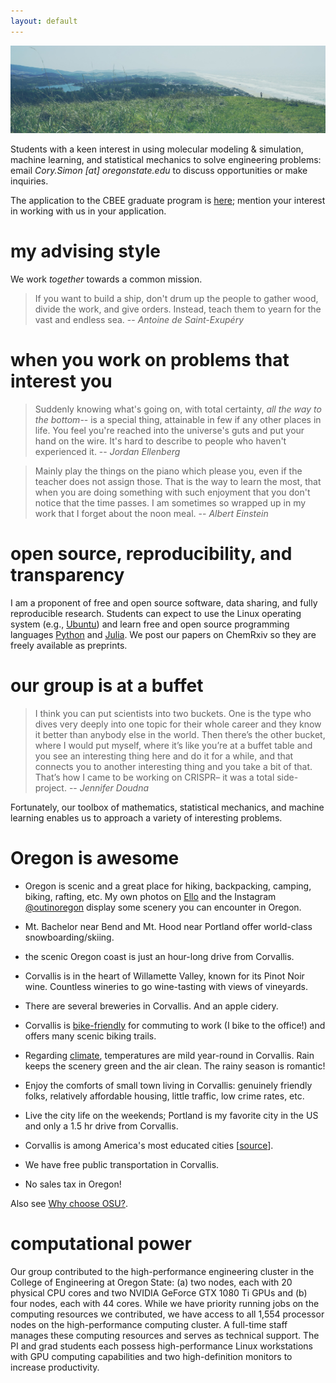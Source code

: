 ```yaml
---
layout: default
---
```


![coast](coast.jpg#banner)

Students with a keen interest in using molecular modeling & simulation, machine learning, and statistical mechanics to solve engineering problems: email *Cory.Simon [at] oregonstate.edu* to discuss opportunities or make inquiries.

The application to the CBEE graduate program is [here](http://cbee.oregonstate.edu/che-graduate-program); mention your interest in working with us in your application.

# my advising style

We work *together* towards a common mission.

> If you want to build a ship, 
> don't drum up the people 
> to gather wood, divide the 
> work, and give orders. 
> Instead, teach them to yearn 
> for the vast and endless sea. 
> -- *Antoine de Saint-Exupéry*

# when you work on problems that interest you

> Suddenly knowing what's going on, with total certainty, *all the way to the bottom*-- is a special thing, attainable in few if any other places in life. You feel you're reached into the universe's guts and put your hand on the wire. It's hard to describe to people who haven't experienced it. -- *Jordan Ellenberg*

> Mainly play the things on the piano which please you, even if the teacher does not assign those. That is the way to learn the most, that when you are doing something with such enjoyment that you don't notice that the time passes. I am sometimes so wrapped up in my work that I forget about the noon meal. 
> -- *Albert Einstein*

# open source, reproducibility, and transparency
I am a proponent of free and open source software, data sharing, and fully reproducible research. Students can expect to use the Linux operating system (e.g., [Ubuntu](https://www.ubuntu.com/)) and learn free and open source programming languages [Python](https://www.python.org/) and [Julia](https://julialang.org/). We post our papers on ChemRxiv so they are freely available as preprints.

# our group is at a buffet

> I think you can put scientists into two buckets. One is the type who dives very deeply into one topic for their whole career and they know it better than anybody else in the world. Then there’s the other bucket, where I would put myself, where it’s like you’re at a buffet table and you see an interesting thing here and do it for a while, and that connects you to another interesting thing and you take a bit of that. That’s how I came to be working on CRISPR– it was a total side-project. -- *Jennifer Doudna*

Fortunately, our toolbox of mathematics, statistical mechanics, and machine learning enables us to approach a variety of interesting problems.

# Oregon is awesome

* Oregon is scenic and a great place for hiking, backpacking, camping, biking, rafting, etc. My own photos on [Ello](https://ello.co/cokes) and the Instagram [@outinoregon](https://www.instagram.com/outinoregon/) display some scenery you can encounter in Oregon.

* Mt. Bachelor near Bend and Mt. Hood near Portland offer world-class snowboarding/skiing.

* the scenic Oregon coast is just an hour-long drive from Corvallis.

* Corvallis is in the heart of Willamette Valley, known for its Pinot Noir wine. Countless wineries to go wine-tasting with views of vineyards.

* There are several breweries in Corvallis. And an apple cidery.

* Corvallis is [bike-friendly](http://visitcorvallis.com/about-corvallis/corvallis-recognized-as-gold-level-bicycle-friendly-community/) for commuting to work (I bike to the office!) and offers many scenic biking trails.

* Regarding [climate](https://en.wikipedia.org/wiki/Corvallis,_Oregon#Climate), temperatures are mild year-round in Corvallis. Rain keeps the scenery green and the air clean. The rainy season is romantic!

* Enjoy the comforts of small town living in Corvallis: genuinely friendly folks, relatively affordable housing, little traffic, low crime rates, etc. 

* Live the city life on the weekends; Portland is my favorite city in the US and only a 1.5 hr drive from Corvallis.

* Corvallis is among America's most educated cities [[source](https://www.forbes.com/2008/02/07/americas-smartest-cities-oped-cx_apa_0207smartest_slide_6.html)].

* We have free public transportation in Corvallis.

* No sales tax in Oregon!

Also see [Why choose OSU?](http://admissions.oregonstate.edu/international/why-choose-osu).

# computational power

Our group contributed to the high-performance engineering cluster in the College of Engineering at Oregon State: (a) two nodes, each with 20 physical CPU cores and two NVIDIA GeForce GTX 1080 Ti GPUs and (b) four nodes, each with 44 cores. While we have priority running jobs on the computing resources we contributed, we have access to all 1,554 processor nodes on the high-performance computing cluster. A full-time staff manages these computing resources and serves as technical support. The PI and grad students each possess high-performance Linux workstations with GPU computing capabilities and two high-definition monitors to increase productivity.
